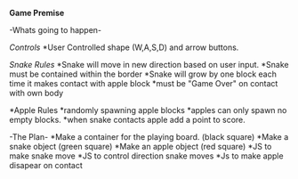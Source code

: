 **Game Premise**

-Whats going to happen-

_Controls_
\*User Controlled shape (W,A,S,D) and arrow buttons.

_Snake Rules_
*Snake will move in new direction based on user input.
*Snake must be contained within the border
*Snake will grow by one block each time it makes contact with apple block
*must be "Game Over" on contact with own body

*Apple Rules
*randomly spawning apple blocks
*apples can only spawn no empty blocks.
*when snake contacts apple add a point to score.

-The Plan-
*Make a container for the playing board. (black square)
*Make a snake object (green square)
*Make an apple object (red square)
*JS to make snake move
*JS to control direction snake moves
*Js to make apple disapear on contact
